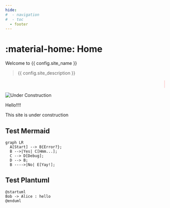 ```yaml
---
hide:
#  - navigation
#  - toc
  - footer
---
```


# :material-home: Home

Welcome to {{ config.site_name }}

> {{ config.site_description }}

<marquee behavior="scroll" direction="left" style="color: red; font-size: 1.5em;">
  🚧 This site is under construction! 🚧
</marquee>

![Under Construction](https://media.giphy.com/media/3o7abKhOpu0NwenH3O/giphy.gif)

Hello!!!!

This site is under construction

## Test Mermaid

``` mermaid
graph LR
  A[Start] --> B{Error?};
  B -->|Yes| C[Hmm...];
  C --> D[Debug];
  D --> B;
  B ---->|No| E[Yay!];
```

## Test Plantuml

```puml
@startuml
Bob -> Alice : hello
@enduml
```